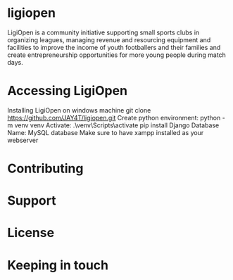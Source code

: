# ligiopen
LigiOpen is a community initiative supporting small sports clubs in organizing leagues, managing revenue and resourcing equipment and facilities to improve the income of youth footballers and their families and create entrepreneurship opportunities for more young people during match days.

# Accessing LigiOpen
Installing LigiOpen on windows machine
git clone https://github.com/JAY4T/ligiopen.git
Create python environment:
python -m venv venv
Activate:
.\venv\Scripts\activate 
pip install Django
Database Name:
MySQL database
Make sure to have xampp installed as your webserver

# Contributing 

# Support

# License 

# Keeping in touch 
